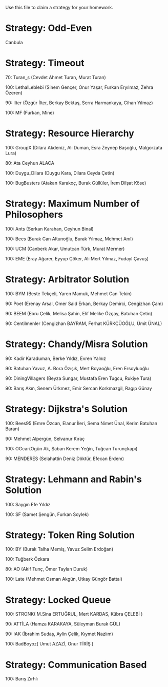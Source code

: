 Use this file to claim a strategy for your homework.

# Strategy: Odd-Even
Canbula

# Strategy: Timeout
70: Turan_s (Cevdet Ahmet Turan, Murat Turan)

100: LethalLeblebi (Sinem Gençer, Onur Yaşar, Furkan Eryılmaz, Zehra Özeren)

90: Ilter (Özgür İlter, Berkay Bektaş, Serra Harmankaya, Cihan Yılmaz)

100: MF (Furkan, Mine)

# Strategy: Resource Hierarchy
100: GroupX (Dilara Akdeniz, Ali Duman, Esra Zeynep Başoğlu, Malgorzata Lura)

80: Ata Ceyhun ALACA

100: Duygu_Dilara (Duygu Kara, Dilara Ceyda Çetin)

100: BugBusters (Atakan Karakoç, Burak Güllüler, İrem Dilşat Köse)

# Strategy: Maximum Number of Philosophers
100: Ants (Serkan Karahan, Ceyhun Binal) 

100: Bees (Burak Can Altunoğlu, Burak Yılmaz, Mehmet Anıl)

100: UCM (Canberk Akar, Umutcan Türk, Murat Mermer)

100: EME (Eray Ağarer, Eyyup Çöker, Ali Mert Yılmaz, Fudayl Çavuş)

# Strategy: Arbitrator Solution
100: BYM (Beste Tekçeli, Yaren Mamuk, Mehmet Can Tekin)

90: Poet (Erenay Arsal, Ömer Said Erkan, Berkay Demirci, Cengizhan Çam)

90: BEEM (Ebru Çelik, Melisa Şahin, Elif Melike Özçay, Batuhan Çetin)

90: Centilmenler (Cengizhan BAYRAM, Ferhat KÜRKÇÜOĞLU, Ümit ÜNAL)

# Strategy: Chandy/Misra Solution
90: Kadir Karaduman, Berke Yıldız, Evren Yalnız

90: Batuhan Yavuz, A. Bora Özışık, Mert Boyaoğlu, Eren Ersoyluoğlu

90: DiningVillagers (Beyza Sungar, Mustafa Eren Tugcu, Rukiye Tura)

90: Barış Akın, Senem Ürkmez, Emir Sercan Korkmazgil, Ragıp Günay

# Strategy: Dijkstra's Solution
100: Bees95 (Emre Özcan, Elanur İleri, Sema Nimet Ünal, Kerim Batuhan Baran)

90: Mehmet Alpergün, Selvanur Kıraç

100: OGcar(Ogün Ak, Şaban Kerem Yeğin, Tuğcan Turunçkapı)

90: MENDERES (Selahattin Deniz Döktür, Efecan Erdem)

# Strategy: Lehmann and Rabin's Solution
100: Saygın Efe Yıldız

100: SF (Samet Şengün, Furkan Soylek)

# Strategy: Token Ring Solution
100: BY (Burak Talha Memiş, Yavuz Selim Erdoğan)

100: Tuğberk Özkara

80: AO (Akif Tunç, Ömer Taylan Duruk)

100: Late (Mehmet Osman Akgün, Utkay Güngör Battal)

# Strategy: Locked Queue
100: STRONK( M.Sina ERTUĞRUL, Mert KARDAS, Kübra ÇELEBİ )

90: ATTİLA (Hamza KARAKAYA, Süleyman Burak GÜL)

90: IAK (İbrahim Sudaş, Aylin Çelik, Kıymet Nazlım)

100: BadBoyoz( Umut AZAZİ, Onur TİRİŞ )

# Strategy: Communication Based
100: Barış Zırhlı
